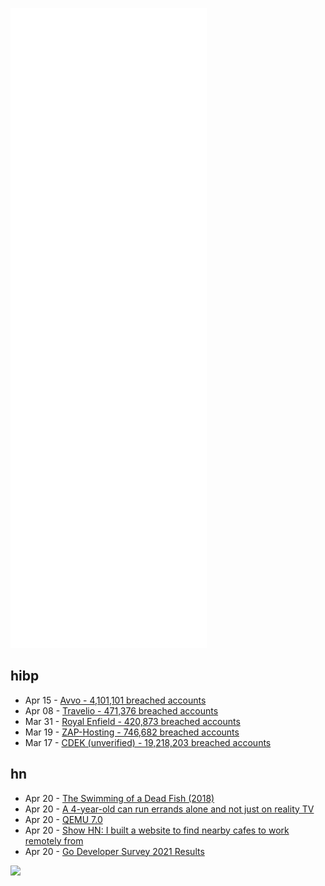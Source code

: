 ![Metrics](https://raw.githubusercontent.com/phixion/phixion/master/metrics.svg)

## hibp

<!--
for https://github.com/phixion/phixion/blob/main/.github/workflows/feeds.yml
-->
<!--START_SECTION:haveibeenpwnd-->
- Apr 15 - [Avvo - 4,101,101 breached accounts](https://haveibeenpwned.com/PwnedWebsites#Avvo)
- Apr 08 - [Travelio - 471,376 breached accounts](https://haveibeenpwned.com/PwnedWebsites#Travelio)
- Mar 31 - [Royal Enfield - 420,873 breached accounts](https://haveibeenpwned.com/PwnedWebsites#RoyalEnfield)
- Mar 19 - [ZAP-Hosting - 746,682 breached accounts](https://haveibeenpwned.com/PwnedWebsites#ZAPHosting)
- Mar 17 - [CDEK (unverified) - 19,218,203 breached accounts](https://haveibeenpwned.com/PwnedWebsites#CDEK)
<!--END_SECTION:haveibeenpwnd-->

## hn

<!--
for https://github.com/phixion/phixion/blob/main/.github/workflows/feeds.yml
-->
<!--START_SECTION:hn-->
- Apr 20 - [The Swimming of a Dead Fish (2018)](https://fyfluiddynamics.com/2018/07/when-i-was-a-child-my-father-would-take-me-trout/)
- Apr 20 - [A 4-year-old can run errands alone and not just on reality TV](https://www.npr.org/sections/goatsandsoda/2022/04/20/1093153651/a-4-year-old-can-run-errands-alone-and-not-just-on-reality-tv)
- Apr 20 - [QEMU 7.0](https://wiki.qemu.org/ChangeLog/7.0)
- Apr 20 - [Show HN: I built a website to find nearby cafes to work remotely from](https://workmode.co)
- Apr 20 - [Go Developer Survey 2021 Results](https://go.dev/blog/survey2021-results)
<!--END_SECTION:hn-->

<!--
for https://yhype.me
-->
![](https://hit.yhype.me/github/profile?user_id=13013670)
